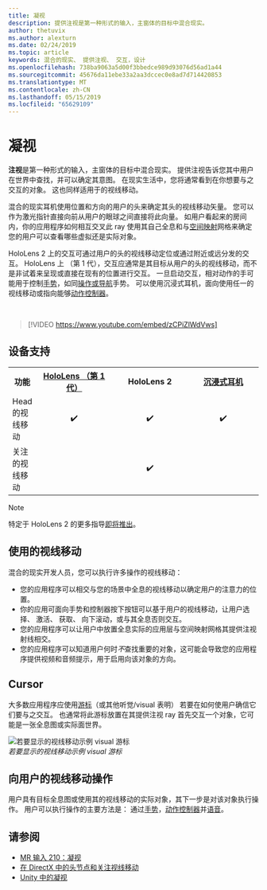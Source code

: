 ```yaml
---
title: 凝视
description: 提供注视是第一种形式的输入，主窗体的目标中混合现实。
author: thetuvix
ms.author: alexturn
ms.date: 02/24/2019
ms.topic: article
keywords: 混合的现实、 提供注视、 交互，设计
ms.openlocfilehash: 738ba9063a5d00f3bbedce989d93076d56ad1a44
ms.sourcegitcommit: 45676da11ebe33a2aa3dccec0e8ad7d714420853
ms.translationtype: MT
ms.contentlocale: zh-CN
ms.lasthandoff: 05/15/2019
ms.locfileid: "65629109"
---
```

# <a name="gaze"></a>凝视

**注视**是第一种形式的输入，主窗体的目标中混合现实。 提供注视告诉您其中用户在世界中查找，并可以确定其意图。 在现实生活中，您将通常看到在你想要与之交互的对象。 这也同样适用于的视线移动。

混合的现实耳机使用位置和方向的用户的头来确定其头的视线移动矢量。 您可以作为激光指针直接向前从用户的眼球之间直接将此向量。 如用户看起来的房间内，你的应用程序如何相互交叉此 ray 使用其自己全息和与[空间映射](spatial-mapping.md)网格来确定您的用户可以查看哪些虚拟还是实际对象。

HoloLens 2 上的交互可通过用户的头的视线移动定位或通过附近或远分发的交互。  HoloLens 上 （第 1 代），交互应通常是其目标从用户的头的视线移动，而不是非试着来呈现或直接在现有的位置进行交互。 一旦启动交互，相对动作的手可能用于控制[手势](gestures.md)，如同[操作或导航](gestures.md#composite-gestures)手势。 可以使用沉浸式耳机，面向使用任一的视线移动或指向能够[动作控制器](motion-controllers.md)。

<br>

>[!VIDEO https://www.youtube.com/embed/zCPiZlWdVws]

## <a name="device-support"></a>设备支持

<table>
<tr>
<th>功能</th><th style="width:150px"> <a href="hololens-hardware-details.md">HoloLens （第 1 代）</a></th><th style="width:150px">HoloLens 2</th><th style="width:150px"> <a href="immersive-headset-hardware-details.md">沉浸式耳机</a></th>
</tr><tr>
<td> Head 的视线移动</td><td style="text-align: center;"> ✔️</td><td style="text-align: center;"> ✔️</td><td style="text-align: center;"> ✔️</td>
</tr><tr>
<td> 关注的视线移动</td><td></td><td style="text-align: center;">✔️</td><td></td>
</tr>
</table>

> [!NOTE]
> 特定于 HoloLens 2 的更多指导[即将推出](index.md#news-and-notes)。


## <a name="uses-of-gaze"></a>使用的视线移动

混合的现实开发人员，您可以执行许多操作的视线移动：
* 您的应用程序可以相交与您的场景中全息的视线移动以确定用户的注意力的位置。
* 你的应用可面向手势和控制器按下按钮可以基于用户的视线移动，让用户选择、 激活、 获取、 向下滚动，或与其全息否则交互。
* 您的应用程序可以让用户中放置全息实际的应用层与空间映射网格其提供注视射线相交。
* 您的应用程序可以知道用户何时*不*查找重要的对象，这可能会导致您的应用程序提供视频和音频提示，用于启用向该对象的方向。

## <a name="cursor"></a>Cursor

大多数应用程序应使用[游标](cursors.md)（或其他听觉/visual 表明） 若要在如何使用户确信它们要与之交互。 也通常将此游标放置在其提供注视 ray 首先交互一个对象，它可能是一张全息图或实际面世界。

![若要显示的视线移动示例 visual 游标](images/cursor.jpg)<br>
*若要显示的视线移动示例 visual 游标*

## <a name="giving-action-to-the-users-gaze"></a>向用户的视线移动操作

用户具有目标全息图或使用其的视线移动的实际对象，其下一步是对该对象执行操作。 用户可以执行操作的主要方法是： 通过[手势](gestures.md)，[动作控制器](motion-controllers.md)并[语音](voice-input.md)。

## <a name="see-also"></a>请参阅
* [MR 输入 210：凝视](holograms-210.md)
* [在 DirectX 中的头节点和关注视线移动](gaze-in-directx.md)
* [Unity 中的凝视](gaze-in-unity.md)

